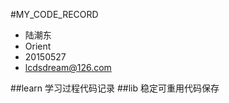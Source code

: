 #MY_CODE_RECORD
* 陆潮东
* Orient
* 20150527
* lcdsdream@126.com

##learn
         学习过程代码记录
##lib
          稳定可重用代码保存





